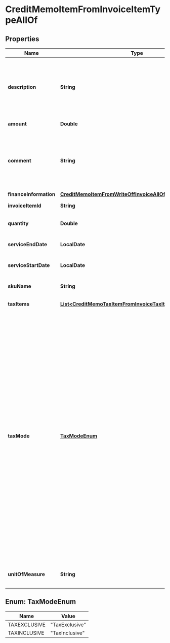 

# CreditMemoItemFromInvoiceItemTypeAllOf


## Properties

| Name | Type | Description | Notes |
|------------ | ------------- | ------------- | -------------|
|**description** | **String** | The description of the credit memo item. **Note**: This field is only available if you set the &#x60;zuora-version&#x60; request header to &#x60;257.0&#x60; or later [available versions](https://developer.zuora.com/api-references/api/overview/#section/API-Versions/Minor-Version).  |  [optional] |
|**amount** | **Double** | The amount of the credit memo item.  |  |
|**comment** | **String** | Comments about the credit memo item. **Note**: This field is not available if you set the &#x60;zuora-version&#x60; request header to &#x60;257.0&#x60; or later [available versions](https://developer.zuora.com/api-references/api/overview/#section/API-Versions/Minor-Version).  |  [optional] |
|**financeInformation** | [**CreditMemoItemFromWriteOffInvoiceAllOfFinanceInformation**](CreditMemoItemFromWriteOffInvoiceAllOfFinanceInformation.md) |  |  [optional] |
|**invoiceItemId** | **String** | The ID of the invoice item.  |  |
|**quantity** | **Double** | The number of units for the credit memo item.  |  [optional] |
|**serviceEndDate** | **LocalDate** | The service end date of the credit memo item.  |  [optional] |
|**serviceStartDate** | **LocalDate** | The service start date of the credit memo item.  |  [optional] |
|**skuName** | **String** | The name of the charge associated with the invoice.  |  |
|**taxItems** | [**List&lt;CreditMemoTaxItemFromInvoiceTaxItemType&gt;**](CreditMemoTaxItemFromInvoiceTaxItemType.md) | Container for taxation items.  |  [optional] |
|**taxMode** | [**TaxModeEnum**](#TaxModeEnum) | The tax mode of the credit memo item, indicating whether the amount of the credit memo item includes tax. **Note**:    - Only includes the &#x60;taxMode&#x60; field if the credit memo needs to be processed with a different tax mode than what was processed during invoice generation or the product rate plan charge was defined with. Otherwise, do not specify a tax mode.   - You can set this field to &#x60;TaxInclusive&#x60; only if the &#x60;taxAutoCalculation&#x60; field is set to &#x60;true&#x60;.   - If you set &#x60;taxMode&#x60; to &#x60;TaxInclusive&#x60;, you cannot input tax amounts for credit memo items. The corresponding invoice item must use the same tax engine as the credit memo item to calculate tax amounts.  |  [optional] |
|**unitOfMeasure** | **String** | The definable unit that you measure when determining charges.  |  [optional] |



## Enum: TaxModeEnum

| Name | Value |
|---- | -----|
| TAXEXCLUSIVE | &quot;TaxExclusive&quot; |
| TAXINCLUSIVE | &quot;TaxInclusive&quot; |



